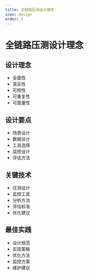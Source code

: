 ```yaml
---
title: 全链路压测设计理念
icon: design
order: 2
---
```


# 全链路压测设计理念

## 设计理念
- 全面性
- 真实性
- 可控性
- 可重复性
- 可度量性

## 设计要点
- 场景设计
- 数据设计
- 工具选择
- 监控设计
- 评估方法

## 关键技术
- 压测设计
- 监控工具
- 分析方法
- 评估标准
- 优化建议

## 最佳实践
- 设计规范
- 实现策略
- 优化方法
- 监控方案
- 维护建议
